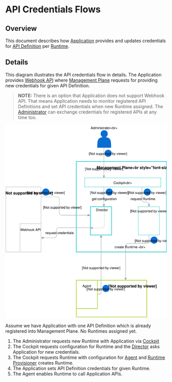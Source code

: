 # API Credentials Flows

## Overview

This document describes how [Application](/docs/terminology.md#Application) provides and updates credentials for [API Definition](/docs/terminology.md#Application-API-Definiton) per [Runtime](/docs/terminology.md#Runtime).

## Details
This diagram illustrates the API credentials flow in details. The Application provides [Webhook API](/docs/terminology.md#Application-Webhook-API) where [Management Plane](/docs/terminology.md#Management-Plane) requests for providing new credentials for given API Definition.

>**NOTE:** There is an option that Application does not support Webhook API. That means Application needs to monitor registered API Definitions and set API credentials when new Runtime assigned. The [Administrator](/docs/terminology.md#Administrator) can exchange credentials for registered APIs at any time too.

![Application Webhook](./assets/api-credentials-flow.svg)

Assume we have Application with one API Definition which is already registered into Management Plane. No Runtimes assigned yet.

1. The Administrator requests new Runtime with Application via [Cockpit](/docs/terminology.md#MP-Cockpit)
2. The Cockpit requests configuration for Runtime and the [Director](/docs/terminology.md#MP-Director) asks Application for new credentials.
3. The Cockpit requests Runtime with configuration for [Agent](/docs/terminology.md#Runtime-Agent) and [Runtime Provisioner](/docs/terminology.md#MP-Runtime-Provisioner) creates Runtime.
4. The Application sets API Definition credentials for given Runtime.
5. The Agent enables Runtime to call Application APIs.
